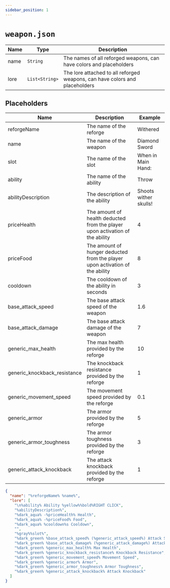 ```yaml
---
sidebar_position: 1
---
```


# `weapon.json`

| Name | Type | Description |
| --- | --- | --- |
| name | `String` | The names of all reforged weapons, can have colors and placeholders |
| lore | `List<String>` | The lore attached to all reforged weapons, can have colors and placeholders |

## Placeholders

| Name | Description | Example |
| --- | --- | --- |
| reforgeName | The name of the reforge | Withered |
| name | The name of the weapon | Diamond Sword |
| slot | The name of the slot | When in Main Hand: |
| ability | The name of the ability | Throw |
| abilityDescription | The description of the ability | Shoots wither skulls! |
| priceHealth | The amount of health deducted from the player upon activation of the ability | 4 |
| priceFood | The amount of hunger deducted from the player upon activation of the ability | 8 |
| cooldown | The cooldown of the ability in seconds | 3 |
| base_attack_speed | The base attack speed of the weapon | 1.6 |
| base_attack_damage | The base attack damage of the weapon | 7 |
| generic_max_health | The max health provided by the reforge | 10 |
| generic_knockback_resistance | The knockback resistance provided by the reforge | 1 |
| generic_movement_speed | The movement speed provided by the reforge | 0.1 |
| generic_armor | The armor provided by the reforge | 5 |
| generic_armor_toughness | The armor toughness provided by the reforge | 3 |
| generic_attack_knockback | The attack knockback provided by the reforge | 1 |

```json
{
  "name": "%reforgeName% %name%",
  "lore": [
    "\n%ability% Ability %yellow%%bold%RIGHT CLICK",
    "%abilityDescription%",
    "%dark_aqua% -%priceHealth% Health",
    "%dark_aqua% -%priceFood% Food",
    "%dark_aqua% %cooldown%s Cooldown",
    "",
    "%gray%%slot%",
    "%dark_green% %base_attack_speed% (%generic_attack_speed%) Attack Speed",
    "%dark_green% %base_attack_damage% (%generic_attack_damage%) Attack Damage",
    "%dark_green% %generic_max_health% Max Health",
    "%dark_green% %generic_knockback_resistance% Knockback Resistance",
    "%dark_green% %generic_movement_speed% Movement Speed",
    "%dark_green% %generic_armor% Armor",
    "%dark_green% %generic_armor_toughness% Armor Toughness",
    "%dark_green% %generic_attack_knockback% Attack Knockback"
  ]
}
```
